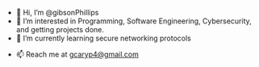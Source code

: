 - 👋 Hi, I’m @gibsonPhillips
- 👀 I’m interested in Programming, Software Engineering, Cybersecurity, and getting projects done.
- 🌱 I’m currently learning secure networking protocols
<!--- - 💞️ I’m looking to collaborate on ...
--->
- 📫 Reach me at gcaryp4@gmail.com

<!---
gibsonPhillips/gibsonPhillips is a ✨ special ✨ repository because its `README.md` (this file) appears on your GitHub profile.
You can click the Preview link to take a look at your changes.
--->
